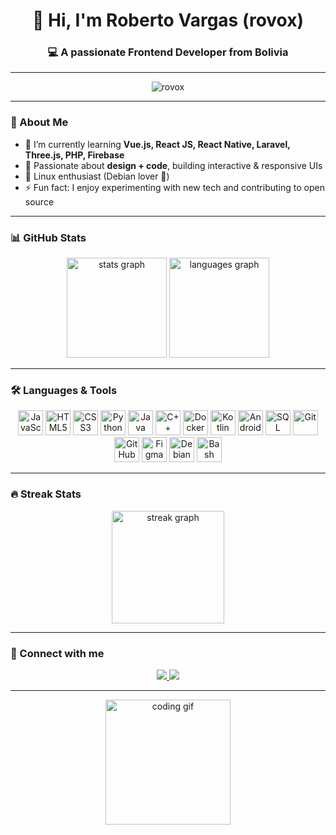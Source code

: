 <h1 align="center">👋 Hi, I'm Roberto Vargas (rovox)</h1>
<h3 align="center">💻 A passionate Frontend Developer from Bolivia</h3>

---

<div align="center">
  <!-- Profile views -->
  <img src="https://komarev.com/ghpvc/?username=rovox&label=Profile%20views&color=0e75b6&style=flat" alt="rovox" />
</div>

---

### 🚀 About Me  
- 🌱 I’m currently learning **Vue.js, React JS, React Native, Laravel, Three.js, PHP, Firebase**  
- 🎨 Passionate about **design + code**, building interactive & responsive UIs  
- 🐧 Linux enthusiast (Debian lover 💚)  
- ⚡ Fun fact: I enjoy experimenting with new tech and contributing to open source  

---

### 📊 GitHub Stats  
<div align="center">
  <img src="https://github-readme-stats.vercel.app/api?username=rovox&show_icons=true&theme=tokyonight&count_private=true" height="160" alt="stats graph" />
  <img src="https://github-readme-stats.vercel.app/api/top-langs?username=rovox&layout=compact&langs_count=6&theme=tokyonight" height="160" alt="languages graph" />
</div>

---

### 🛠️ Languages & Tools  
<div align="center">
  
  <!-- Lenguajes principales -->
  <img src="https://cdn.jsdelivr.net/gh/devicons/devicon/icons/javascript/javascript-original.svg" height="40" alt="JavaScript" />
  <img src="https://cdn.jsdelivr.net/gh/devicons/devicon/icons/html5/html5-original.svg" height="40" alt="HTML5" />
  <img src="https://cdn.jsdelivr.net/gh/devicons/devicon/icons/css3/css3-original.svg" height="40" alt="CSS3" />
  <img src="https://cdn.jsdelivr.net/gh/devicons/devicon/icons/python/python-original.svg" height="40" alt="Python" />
  <img src="https://cdn.jsdelivr.net/gh/devicons/devicon/icons/java/java-original.svg" height="40" alt="Java" />
  <img src="https://cdn.jsdelivr.net/gh/devicons/devicon/icons/cplusplus/cplusplus-original.svg" height="40" alt="C++" />
  
  <!-- Frameworks & otros -->
  <img src="https://cdn.jsdelivr.net/gh/devicons/devicon/icons/docker/docker-original.svg" height="40" alt="Docker" />
  <img src="https://cdn.jsdelivr.net/gh/devicons/devicon/icons/kotlin/kotlin-original.svg" height="40" alt="Kotlin" />
  <img src="https://cdn.jsdelivr.net/gh/devicons/devicon/icons/android/android-original.svg" height="40" alt="Android" />
  <img src="https://cdn.jsdelivr.net/gh/devicons/devicon/icons/microsoftsqlserver/microsoftsqlserver-plain.svg" height="40" alt="SQL Server" />
  <img src="https://cdn.jsdelivr.net/gh/devicons/devicon/icons/git/git-original.svg" height="40" alt="Git" />
  <img src="https://cdn.jsdelivr.net/gh/devicons/devicon/icons/github/github-original.svg" height="40" alt="GitHub" />
  <img src="https://cdn.jsdelivr.net/gh/devicons/devicon/icons/figma/figma-original.svg" height="40" alt="Figma" />
  <img src="https://cdn.jsdelivr.net/gh/devicons/devicon/icons/debian/debian-original.svg" height="40" alt="Debian" />
  <img src="https://cdn.jsdelivr.net/gh/devicons/devicon/icons/bash/bash-original.svg" height="40" alt="Bash" />
</div>

---

### 🔥 Streak Stats  
<div align="center">
  <img src="https://streak-stats.demolab.com?user=rovox&theme=tokyonight" height="180" alt="streak graph" />
</div>

---

### 🤝 Connect with me  
<div align="center">
  <a href="mailto:varor.joseroberto@gmail.com">
    <img src="https://img.shields.io/badge/Gmail-D14836?style=for-the-badge&logo=gmail&logoColor=white" />
  </a>
  <a href="https://www.linkedin.com/in/roberto-vargas-274ba0222/">
    <img src="https://img.shields.io/badge/LinkedIn-0077B5?style=for-the-badge&logo=linkedin&logoColor=white" />
  </a>
</div>

---

<!-- Extra gif divertido para animar -->
<div align="center">
  <img src="https://media.giphy.com/media/L1R1tvI9svkIWwpVYr/giphy.gif" height="200" alt="coding gif" />
</div>

